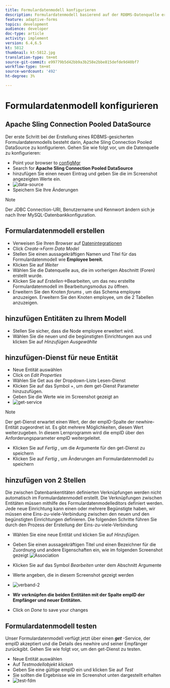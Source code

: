 ```yaml
---
title: Formulardatenmodell konfigurieren
description: Formulardatenmodell basierend auf der RDBMS-Datenquelle erstellen
feature: adaptive-forms
topics: development
audience: developer
doc-type: article
activity: implement
version: 6.4,6.5
kt: 5812
thumbnail: kt-5812.jpg
translation-type: tm+mt
source-git-commit: e99779b5d42bb9a3b258e2bbe815defde9d40bf7
workflow-type: tm+mt
source-wordcount: '492'
ht-degree: 3%

---
```




# Formulardatenmodell konfigurieren

## Apache Sling Connection Pooled DataSource

Der erste Schritt bei der Erstellung eines RDBMS-gesicherten Formulardatenmodells besteht darin, Apache Sling Connection Pooled DataSource zu konfigurieren. Gehen Sie wie folgt vor, um die Datenquelle zu konfigurieren:

* Point your browser to [configMgr](http://localhost:4502/system/console/configMgr)
* Search for **Apache Sling Connection Pooled DataSource**
* hinzufügen Sie einen neuen Eintrag und geben Sie die im Screenshot angezeigten Werte ein.
* ![data-source](assets/data-source.png)
* Speichern Sie Ihre Änderungen

>[!NOTE]
>Der JDBC Connection-URI, Benutzername und Kennwort ändern sich je nach Ihrer MySQL-Datenbankkonfiguration.


## Formulardatenmodell erstellen

* Verweisen Sie Ihren Browser auf [Datenintegrationen](http://localhost:4502/aem/forms.html/content/dam/formsanddocuments-fdm)
* Click _Create_->_Form Data Model_
* Stellen Sie einen aussagekräftigen Namen und Titel für das Formulardatenmodell wie **Employee bereit.**
* Klicken Sie auf _Weiter_
* Wählen Sie die Datenquelle aus, die im vorherigen Abschnitt (Foren) erstellt wurde.
* Klicken Sie auf _Erstellen_->Bearbeiten, um das neu erstellte Formulardatenmodell im Bearbeitungsmodus zu öffnen.
* Erweitern Sie den Knoten _forums_ , um das Schema employee anzuzeigen. Erweitern Sie den Knoten employee, um die 2 Tabellen anzuzeigen.

## hinzufügen Entitäten zu Ihrem Modell

* Stellen Sie sicher, dass die Node employee erweitert wird.
* Wählen Sie die neuen und die begünstigten Einrichtungen aus und klicken Sie auf _Hinzufügen Ausgewählte_

## hinzufügen-Dienst für neue Entität

* Neue Entität auswählen
* Click on _Edit Properties_
* Wählen Sie Get aus der Dropdown-Liste Lesen-Dienst
* Klicken Sie auf das Symbol +, um dem get-Dienst Parameter hinzuzufügen.
* Geben Sie die Werte wie im Screenshot gezeigt an
* ![get-service](assets/get-service.png)
>[!NOTE]
> Der get-Dienst erwartet einen Wert, der der empID-Spalte der newhire-Entität zugeordnet ist. Es gibt mehrere Möglichkeiten, diesen Wert weiterzugeben. In diesem Lernprogramm wird die empID über den Anforderungsparameter empID weitergeleitet.
* Klicken Sie auf _Fertig_ , um die Argumente für den get-Dienst zu speichern
* Klicken Sie auf _Fertig_ , um Änderungen am Formulardatenmodell zu speichern

## hinzufügen von 2 Stellen

Die zwischen Datenbankentitäten definierten Verknüpfungen werden nicht automatisch im Formulardatenmodell erstellt. Die Verknüpfungen zwischen Entitäten müssen mithilfe des Formulardatenmodelleditors definiert werden. Jede neue Einrichtung kann einen oder mehrere Begünstigte haben, wir müssen eine Eins-zu-viele-Verbindung zwischen den neuen und den begünstigten Einrichtungen definieren.
Die folgenden Schritte führen Sie durch den Prozess der Erstellung der Eins-zu-viele-Verbindung

* Wählen Sie eine neue Entität und klicken Sie auf _Hinzufügen._
* Geben Sie einen aussagekräftigen Titel und einen Bezeichner für die Zuordnung und andere Eigenschaften ein, wie im folgenden Screenshot gezeigt
   ![Association](assets/association-entities-1.png)

* Klicken Sie auf das Symbol _Bearbeiten_ unter dem Abschnitt Argumente

* Werte angeben, die in diesem Screenshot gezeigt werden
* ![verband-2](assets/association-entities.png)
* **Wir verknüpfen die beiden Entitäten mit der Spalte empID der Empfänger und neuer Entitäten.**
* Click on _Done_ to save your changes

## Formulardatenmodell testen

Unser Formulardatenmodell verfügt jetzt über einen **_get_** -Service, der empID akzeptiert und die Details des newhire und seiner Empfänger zurückgibt. Gehen Sie wie folgt vor, um den get-Dienst zu testen.

* Neue Entität auswählen
* Auf _Testmodellobjekt klicken_
* Geben Sie eine gültige empID ein und klicken Sie auf _Test_
* Sie sollten die Ergebnisse wie im Screenshot unten dargestellt erhalten
* ![test-fdm](assets/test-form-data-model.png)
